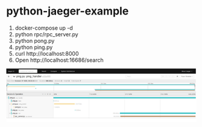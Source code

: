 # python-jaeger-example

1) docker-compose up -d
2) python rpc/rpc_server.py
3) python pong.py
4) python ping.py
5) curl http://localhost:8000
6) Open http://localhost:16686/search

![Alt text](example.jpg?raw=true "Jaeger UI")
